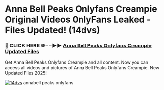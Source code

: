 # Anna Bell Peaks Onlyfans Creampie Original Videos 0nlyFans Leaked - Files Updated! (14dvs)

<h3>🔴 CLICK HERE 🌐==►► <a href="https://tinyurl.com/2wckxsce" rel="nofollow">Anna Bell Peaks Onlyfans Creampie Updated Files</a></h3>

Get Anna Bell Peaks Onlyfans Creampie and all content. Now you can access all videos and pictures of Anna Bell Peaks Onlyfans Creampie. New Updated Files 2025!

[![14dvs](https://i.imgur.com/AFduVYN.gif)](https://tinyurl.com/2wckxsce)
annabell peaks onlyfans